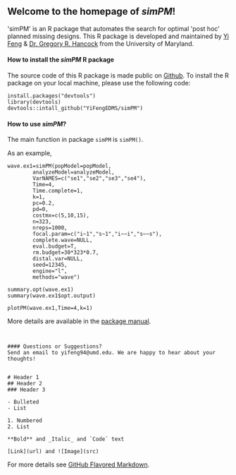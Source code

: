 ## Welcome to the homepage of _simPM_!

'simPM' is an R package that automates the search for optimal 'post hoc' planned missing designs. This R package is developed and maintained by [Yi Feng](https://terpconnect.umd.edu/~yifeng94/) & [Dr. Gregory R. Hancock](https://education.umd.edu/directory/gregory-r-hancock) from the University of Maryland.

#### How to install the _simPM_ R package 

The source code of this R package is made public on [Github](https://github.com/YiFengEDMS/simPM). To install the R package on your local machine, please use the following code:

```install simPM
install.packages("devtools")
library(devtools)
devtools::intall_github("YiFengEDMS/simPM")
```

#### How to use _simPM_? 

The main function in package `simPM` is `simPM()`.

As an example, 

```
wave.ex1=simPM(popModel=popModel, 
        analyzeModel=analyzeModel,
        VarNAMES=c("se1","se2","se3","se4"),
        Time=4,
        Time.complete=1,
        k=1,
        pc=0.2,
        pd=0,
        costmx=c(5,10,15),
        n=323,
        nreps=1000,
        focal.param=c("i~1","s~1","i~~i","s~~s"),
        complete.wave=NULL,
        eval.budget=T,
        rm.budget=30*323*0.7,
        distal.var=NULL,
        seed=12345,
        engine="l",
        methods="wave")

summary.opt(wave.ex1)
summary(wave.ex1$opt.output)

plotPM(wave.ex1,Time=4,k=1)

```

More details are available in the [package manual]().

```


#### Questions or Suggestions?
Send an email to yifeng94@umd.edu. We are happy to hear about your thoughts!


# Header 1
## Header 2
### Header 3

- Bulleted
- List

1. Numbered
2. List

**Bold** and _Italic_ and `Code` text

[Link](url) and ![Image](src)
```

For more details see [GitHub Flavored Markdown](https://guides.github.com/features/mastering-markdown/).
